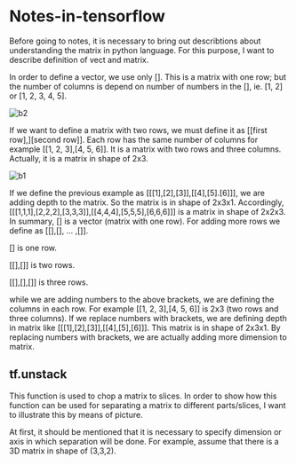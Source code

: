 # Notes-in-tensorflow
Before going to notes, it is necessary to bring out describtions about understanding the matrix in python language. For this purpose, I want to describe  definition of vect and matrix.

In order to define a vector, we use only []. This is a matrix with one row; but the number of columns is depend on number of numbers in the [], ie. [1, 2] or [1, 2, 3, 4, 5].

![b2](https://user-images.githubusercontent.com/15813546/37853255-69454360-2f03-11e8-8777-fa67017dd2f6.png)


If we want to define a matrix with two rows, we must define it as [[first row],][second row]]. Each row has the same number of columns for example [[1, 2, 3],[4, 5, 6]]. It is a matrix with two rows and three columns. Actually, it is a matrix in shape of   2x3.

![b1](https://user-images.githubusercontent.com/15813546/37853254-672a1d80-2f03-11e8-9abc-3aec0f6f8ba3.png)

If we define the previous example as [[[1],[2],[3]],[[4],[5].[6]]], we are adding depth to the matrix. So the matrix is in shape of 2x3x1. Accordingly, [[[1,1,1],[2,2,2],[3,3,3]],[[4,4,4],[5,5,5],[6,6,6]]] is  a matrix in shape of 2x2x3.
In summary, [] is a vector (matrix with one row). For adding more rows we define as [[],[], ... ,[]]. 


[] is one row.

[[],[]] is two rows.

[[],[],[]] is three rows.


while we are adding numbers to the above brackets, we are defining the columns in each row. For example [[1, 2, 3],[4, 5, 6]] is 2x3 (two rows and three columns). If we replace numbers with brackets, we are defining depth in matrix like [[[1],[2],[3]],[[4],[5],[6]]]. This matrix is in shape of 2x3x1. By replacing numbers with brackets, we are actually adding more dimension to matrix.

## tf.unstack
This function is used to chop a matrix to slices. In order to show how this function can be used for separating a matrix to different parts/slices, I want to illustrate this by means of picture. 

At first, it should be mentioned that it is necessary to specify dimension or axis in which separation will be done. For example, assume that there is a 3D matrix in shape of (3,3,2).

